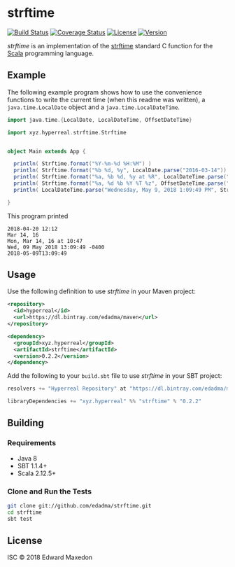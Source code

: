 strftime
========

[![Build Status](https://www.travis-ci.org/edadma/strftime.svg?branch=master)](https://www.travis-ci.org/edadma/strftime)
[![Coverage Status](https://coveralls.io/repos/github/edadma/strftime/badge.svg?branch=master)](https://coveralls.io/github/edadma/strftime?branch=master)
[![License](https://img.shields.io/badge/license-ISC-blue.svg)](https://opensource.org/licenses/ISC)
[![Version](https://img.shields.io/badge/latest_release-v0.2.2-orange.svg)](https://github.com/edadma/strftime/releases/tag/v0.2.2)

*strftime* is an implementation of the [strftime](http://pubs.opengroup.org/onlinepubs/009695399/functions/strftime.html) standard C function for the [Scala](http://scala-lang.org) programming language.


Example
-------

The following example program shows how to use the convenience functions to write the current time (when this readme was written), a `java.time.LocalDate` object and a `java.time.LocalDateTime`.

```scala
import java.time.{LocalDate, LocalDateTime, OffsetDateTime}

import xyz.hyperreal.strftime.Strftime


object Main extends App {

  println( Strftime.format("%Y-%m-%d %H:%M") )
  println( Strftime.format("%b %d, %y", LocalDate.parse("2016-03-14")) )
  println( Strftime.format("%a, %b %d, %y at %R", LocalDateTime.parse("2016-03-14T10:47")) )
  println( Strftime.format("%a, %d %b %Y %T %z", OffsetDateTime.parse("2018-05-09T13:09:49.721-04:00")) )
  println( LocalDateTime.parse("Wednesday, May 9, 2018 1:09:49 PM", Strftime.convert("%c")) )

}
```

This program printed

    2018-04-20 12:12
    Mar 14, 16
    Mon, Mar 14, 16 at 10:47
    Wed, 09 May 2018 13:09:49 -0400
    2018-05-09T13:09:49

Usage
-----

Use the following definition to use *strftime* in your Maven project:

```xml
<repository>
  <id>hyperreal</id>
  <url>https://dl.bintray.com/edadma/maven</url>
</repository>

<dependency>
  <groupId>xyz.hyperreal</groupId>
  <artifactId>strftime</artifactId>
  <version>0.2.2</version>
</dependency>
```

Add the following to your `build.sbt` file to use *strftime* in your SBT project:

```sbt
resolvers += "Hyperreal Repository" at "https://dl.bintray.com/edadma/maven"

libraryDependencies += "xyz.hyperreal" %% "strftime" % "0.2.2"
```


Building
--------

### Requirements

- Java 8
- SBT 1.1.4+
- Scala 2.12.5+

### Clone and Run the Tests

```bash
git clone git://github.com/edadma/strftime.git
cd strftime
sbt test
```

License
-------

ISC © 2018 Edward Maxedon